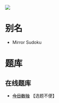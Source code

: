 ![](https://cn.sudoku.today/pic/mirror9x9/15072_464273.png)

# 别名
- Mirror Sudoku

# 题库

## 在线题库
- ~~[今日数独]~~ 【选题不便】

[今日数独]: https://cn.sudoku.today/g-mirror-sudoku/